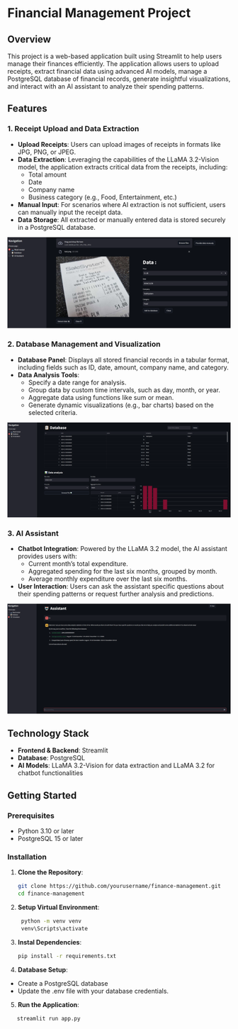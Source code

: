 # Financial Management Project

## Overview
This project is a web-based application built using Streamlit to help users manage their finances efficiently. The application allows users to upload receipts, extract financial data using advanced AI models, manage a PostgreSQL database of financial records, generate insightful visualizations, and interact with an AI assistant to analyze their spending patterns.

## Features

### 1. Receipt Upload and Data Extraction
- **Upload Receipts**: Users can upload images of receipts in formats like JPG, PNG, or JPEG.
- **Data Extraction**: Leveraging the capabilities of the LLaMA 3.2-Vision model, the application extracts critical data from the receipts, including:
  - Total amount
  - Date
  - Company name
  - Business category (e.g., Food, Entertainment, etc.)
- **Manual Input**: For scenarios where AI extraction is not sufficient, users can manually input the receipt data.
- **Data Storage**: All extracted or manually entered data is stored securely in a PostgreSQL database.

![Receipt preprocessor](./readme_img/receipt_data.png)

### 2. Database Management and Visualization
- **Database Panel**: Displays all stored financial records in a tabular format, including fields such as ID, date, amount, company name, and category.
- **Data Analysis Tools**:
  - Specify a date range for analysis.
  - Group data by custom time intervals, such as day, month, or year.
  - Aggregate data using functions like sum or mean.
  - Generate dynamic visualizations (e.g., bar charts) based on the selected criteria.

![Data analysis](./readme_img/analysis.png)

### 3. AI Assistant
- **Chatbot Integration**: Powered by the LLaMA 3.2 model, the AI assistant provides users with:
  - Current month’s total expenditure.
  - Aggregated spending for the last six months, grouped by month.
  - Average monthly expenditure over the last six months.
- **User Interaction**: Users can ask the assistant specific questions about their spending patterns or request further analysis and predictions.

![Ai Assistant](./readme_img/asistant.png)

## Technology Stack
- **Frontend & Backend**: Streamlit
- **Database**: PostgreSQL
- **AI Models**: LLaMA 3.2-Vision for data extraction and LLaMA 3.2 for chatbot functionalities

## Getting Started

### Prerequisites
- Python 3.10 or later
- PostgreSQL 15 or later

### Installation
1. **Clone the Repository**:
   ```bash
   git clone https://github.com/yourusername/finance-management.git
   cd finance-management
   ```

2. **Setup Virtual Environment**:
   ``` bash
    python -m venv venv
    venv\Scripts\activate
   ```

3. **Instal Dependencies**:
   ```bash
   pip install -r requirements.txt
   ```


4. **Database Setup**:
- Create a PostgreSQL database
- Update the .env file with your database credentials.


5. **Run the Application**:
  ```bash
     streamlit run app.py
  ```
